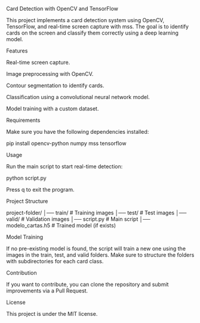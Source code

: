 Card Detection with OpenCV and TensorFlow

This project implements a card detection system using OpenCV, TensorFlow, and real-time screen capture with mss. The goal is to identify cards on the screen and classify them correctly using a deep learning model.

Features

Real-time screen capture.

Image preprocessing with OpenCV.

Contour segmentation to identify cards.

Classification using a convolutional neural network model.

Model training with a custom dataset.

Requirements

Make sure you have the following dependencies installed:

pip install opencv-python numpy mss tensorflow

Usage

Run the main script to start real-time detection:

python script.py

Press q to exit the program.

Project Structure

project-folder/
│── train/  # Training images
│── test/   # Test images
│── valid/  # Validation images
│── script.py  # Main script
│── modelo_cartas.h5  # Trained model (if exists)

Model Training

If no pre-existing model is found, the script will train a new one using the images in the train, test, and valid folders. Make sure to structure the folders with subdirectories for each card class.

Contribution

If you want to contribute, you can clone the repository and submit improvements via a Pull Request.

License

This project is under the MIT license.
